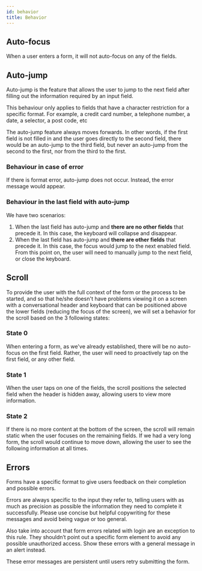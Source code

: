 ```yaml
---
id: behavior
title: Behavior
---
```


## Auto-focus

When a user enters a form, it will not auto-focus on any of the fields.

## Auto-jump

Auto-jump is the feature that allows the user to jump to the next field after filling out the information required by an input field.

This behaviour only applies to fields that have a character restriction for a specific format. For example, a credit card number, a telephone number, a date, a selector, a post code, etc

The auto-jump feature always moves forwards. In other words, if the first field is not filled in and the user goes directly to the second field, there would be an auto-jump to the third field, but never an auto-jump from the second to the first, nor from the third to the first.

### Behaviour in case of error

If there is format error, auto-jump does not occur. Instead, the error message would appear.

### Behaviour in the last field with auto-jump

We have two scenarios:

1. When the last field has auto-jump and **there are no other fields** that precede it. In this case, the keyboard will collapse and disappear. 
2. When the last field has auto-jump and **there are other fields** that precede it. In this case, the focus would jump to the next enabled field. From this point on, the user will need to manually jump to the next field, or close the keyboard.

## Scroll

To provide the user with the full context of the form or the process to be started, and so that he/she doesn't have problems viewing it on a screen with a conversational header and keyboard that can be positioned above the lower fields \(reducing the focus of the screen\), we will set a behavior for the scroll based on the 3 following states:

### State 0

When entering a form, as we've already established, there will be no auto-focus on the first field. Rather, the user will need to proactively tap on the first field, or any other field.

### State 1

When the user taps on one of the fields, the scroll positions the selected field when the header is hidden away, allowing users to view more information.

### State 2

If there is no more content at the bottom of the screen, the scroll will remain static when the user focuses on the remaining fields. If we had a very long form, the scroll would continue to move down, allowing the user to see the following information at all times.

## Errors

Forms have a specific format to give users feedback on their completion and possible errors.

Errors are always specific to the input they refer to, telling users with as much as precision as possible the information they need to complete it successfully. Please use concise but helpful copywriting for these messages and avoid being vague or too general.

Also take into account that form errors related with login are an exception to this rule. They shouldn’t point out a specific form element to avoid any possible unauthorized access. Show these errors with a general message in an alert instead.

These error messages are persistent until users retry submitting the form.

